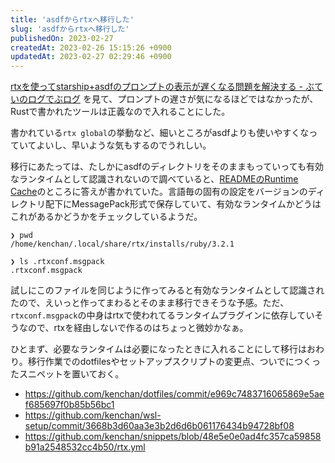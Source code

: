 ```yaml
---
title: 'asdfからrtxへ移行した'
slug: 'asdfからrtxへ移行した'
publishedOn: 2023-02-27
createdAt: 2023-02-26 15:15:26 +0900
updatedAt: 2023-02-27 02:29:46 +0900
---
```

[rtxを使ってstarship+asdfのプロンプトの表示が遅くなる問題を解決する - ぶていのログでぶログ](https://tech.buty4649.net/entry/2023/02/05/231401) を見て、プロンプトの遅さが気になるほどではなかったが、Rustで書かれたツールは正義なので入れることにした。

書かれている`rtx global`の挙動など、細いところがasdfよりも使いやすくなっていてよいし、早いような気もするのでうれしい。

移行にあたっては、たしかにasdfのディレクトリをそのままもっていっても有効なランタイムとして認識されないので調べていると、[READMEのRuntime Cache](https://github.com/jdxcode/rtx#runtime-cache)のところに答えが書かれていた。言語毎の固有の設定をバージョンのディレクトリ配下にMessagePack形式で保存していて、有効なランタイムかどうはこれがあるかどうかをチェックしているようだ。

```shell-session
❯ pwd
/home/kenchan/.local/share/rtx/installs/ruby/3.2.1

❯ ls .rtxconf.msgpack
.rtxconf.msgpack
```

試しにこのファイルを同じように作ってみると有効なランタイムとして認識されたので、えいっと作ってまわるとそのまま移行できそうな予感。ただ、`rtxconf.msgpack`の中身はrtxで使われてるランタイムプラグインに依存していそうなので、rtxを経由しないで作るのはちょっと微妙かなぁ。

ひとまず、必要なランタイムは必要になったときに入れることにして移行はおわり。移行作業でのdotfilesやセットアップスクリプトの変更点、ついでにつくったスニペットを置いておく。

- https://github.com/kenchan/dotfiles/commit/e969c7483716065869e5aef685697f0b85b56bc1
- https://github.com/kenchan/wsl-setup/commit/3668b3d60aa3e3b2d6d6b061176434b94728bf08
- https://github.com/kenchan/snippets/blob/48e5e0e0ad4fc357ca59858b91a2548532cc4b50/rtx.yml

